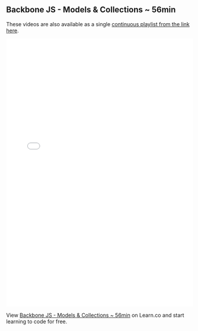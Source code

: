 

## Backbone JS - Models & Collections ~ 56min

These videos are also available as a single [continuous playlist from the link here](https://www.youtube.com/watch?v=lYTZ8-bLXdQ&list=PLj148bJp5wixXYXZSjgTK6qasGM1HmrQ_&index=1).

<iframe width="100%" height="720" src="//www.youtube.com/embed/lYTZ8-bLXdQ?list=PLj148bJp5wixXYXZSjgTK6qasGM1HmrQ_" frameborder="0" allowfullscreen></iframe>


<p data-visibility='hidden'>View <a href='https://learn.co/lessons/fe-backbone-models-and-collections' title='Backbone JS - Models & Collections ~ 56min'>Backbone JS - Models & Collections ~ 56min</a> on Learn.co and start learning to code for free.</p>
